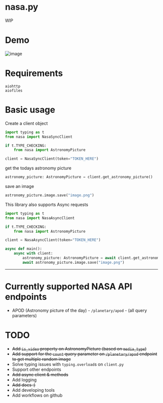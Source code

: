 # nasa.py
WIP

# Demo
![image](https://user-images.githubusercontent.com/100313469/207457548-06b74b8d-a95b-46a0-87fd-4a7103a5a2c6.png)

# Requirements
```
aiohttp
aiofiles
```

# Basic usage
Create a client object
```py
import typing as t
from nasa import NasaSyncClient

if t.TYPE_CHECKING:
    from nasa import AstronomyPicture

client = NasaSyncClient(token="TOKEN_HERE")
```
get the todays astronomy picture
```py
astronomy_picture: AstronomyPicture = client.get_astronomy_picture()
```
save an image
```py
astronomy_picture.image.save("image.png")
```

This library also supports Async requests
```py
import typing as t
from nasa import NasaAsyncClient

if t.TYPE_CHECKING:
    from nasa import AstronomyPicture

client = NasaAsyncClient(token="TOKEN_HERE")

async def main():
    async with client:
        astronomy_picture: AstronomyPicture = await client.get_astronomy_picture()
        await astronomy_picture.image.save("image.png")
```

---
# Currently supported NASA API endpoints
- APOD (Astronomy picture of the day) - `/planetary/apod` - (all query parameters)

# TODO
- ~~Add `is_video` property on AstronomyPicture (based on `media_type`)~~
- ~~Add support for the `count` query parameter on `/planetary/apod` endpoint to get multiple random image~~
- Solve typing issues with `typing.overload`s on `client.py`
- Support other endpoints
- ~~Add async client & methods~~
- Add logging
- ~~Add docs :)~~
- Add developing tools
- Add workflows on github
